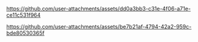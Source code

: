 

https://github.com/user-attachments/assets/dd0a3bb3-c31e-4f06-a71e-ce11c531f964



https://github.com/user-attachments/assets/be7b21af-4794-42a2-959c-bde80530365f

